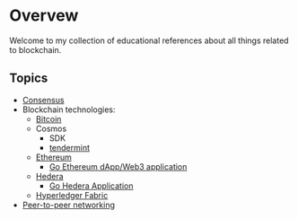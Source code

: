 # Overvew

Welcome to my collection of educational references about all things related to blockchain.

## Topics

* [Consensus](./docs/consensus.md)
* Blockchain technologies:
    * [Bitcoin](https://github.com/paulwizviz/learn-bitcoin)
    * Cosmos
        * SDK
        * [tendermint](https://github.com/paulwizviz/learn-tendermint)
    * [Ethereum](https://github.com/paulwizviz/learn-ethereum)
        * [Go Ethereum dApp/Web3 application](https://github.com/paulwizviz/go-eth-app)
    * [Hedera](https://github.com/paulwizviz/learn-hedera.git)
        * [Go Hedera Application](https://github.com/paulwizviz/go-hedera-app)
    * [Hyperledger Fabric](https://github.com/paulwizviz/learn-fabric)
* [Peer-to-peer networking](./docs/p2p.md)